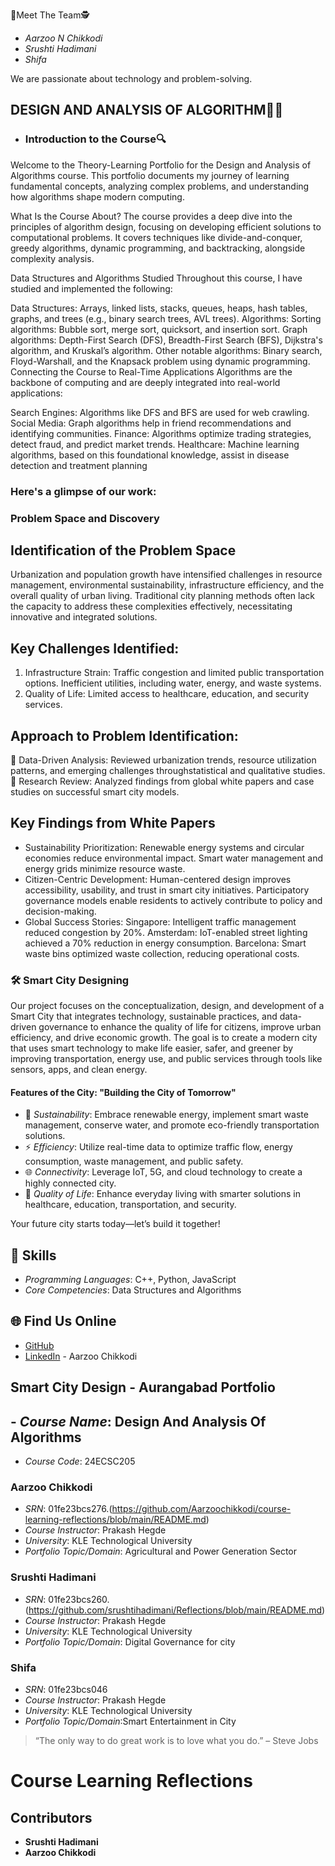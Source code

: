 
🥷Meet The Team🕵️
- *Aarzoo N Chikkodi*
- *Srushti Hadimani*
- *Shifa*

We are passionate about technology and problem-solving. 
## DESIGN AND ANALYSIS OF ALGORITHM🧑‍💻
   - ### Introduction to the Course🔍 
Welcome to the Theory-Learning Portfolio for the Design and Analysis of Algorithms course. This portfolio documents my journey of learning fundamental concepts, analyzing complex problems, and understanding how algorithms shape modern computing.

What Is the Course About?
The course provides a deep dive into the principles of algorithm design, focusing on developing efficient solutions to computational problems. It covers techniques like divide-and-conquer, greedy algorithms, dynamic programming, and backtracking, alongside complexity analysis.

Data Structures and Algorithms Studied
Throughout this course, I have studied and implemented the following:

Data Structures: Arrays, linked lists, stacks, queues, heaps, hash tables, graphs, and trees (e.g., binary search trees, AVL trees).
Algorithms:
Sorting algorithms: Bubble sort, merge sort, quicksort, and insertion sort.
Graph algorithms: Depth-First Search (DFS), Breadth-First Search (BFS), Dijkstra's algorithm, and Kruskal’s algorithm.
Other notable algorithms: Binary search, Floyd-Warshall, and the Knapsack problem using dynamic programming.
Connecting the Course to Real-Time Applications
Algorithms are the backbone of computing and are deeply integrated into real-world applications:

Search Engines: Algorithms like DFS and BFS are used for web crawling.
Social Media: Graph algorithms help in friend recommendations and identifying communities.
Finance: Algorithms optimize trading strategies, detect fraud, and predict market trends.
Healthcare: Machine learning algorithms, based on this foundational knowledge, assist in disease detection and treatment planning 
### Here's a glimpse of our work:
### Problem Space and Discovery
## Identification of the Problem Space
Urbanization and population growth have intensified challenges in resource management, environmental sustainability, infrastructure efficiency, and the overall quality of urban living. Traditional city planning methods often lack the capacity to address these complexities effectively, necessitating innovative and integrated solutions.

## Key Challenges Identified:
1. Infrastructure Strain:
Traffic congestion and limited public transportation options.
Inefficient utilities, including water, energy, and waste systems.
2. Quality of Life:
Limited access to healthcare, education, and security services.
## Approach to Problem Identification:
🌱 Data-Driven Analysis: Reviewed urbanization trends, resource utilization patterns, and emerging challenges throughstatistical and qualitative studies.
🌱 Research Review: Analyzed findings from global white papers and case studies on successful smart city models.

## Key Findings from White Papers
- Sustainability Prioritization:
Renewable energy systems and circular economies reduce environmental impact.
Smart water management and energy grids minimize resource waste.
- Citizen-Centric Development:
Human-centered design improves accessibility, usability, and trust in smart city initiatives.
Participatory governance models enable residents to actively contribute to policy and decision-making.
- Global Success Stories:
Singapore: Intelligent traffic management reduced congestion by 20%.
Amsterdam: IoT-enabled street lighting achieved a 70% reduction in energy consumption.
Barcelona: Smart waste bins optimized waste collection, reducing operational costs.

### 🛠️ Smart City Designing
Our project focuses on the conceptualization, design, and development of a Smart City that integrates technology, sustainable practices, and data-driven governance to enhance the quality of life for citizens, improve urban efficiency, and drive economic growth. The goal is to create a modern city that uses smart technology to make life easier, safer, and greener by improving transportation, energy use, and public services through tools like sensors, apps, and clean energy.

#### Features of the City: "Building the City of Tomorrow"
- 🌱 *Sustainability*: Embrace renewable energy, implement smart waste management, conserve water, and promote eco-friendly transportation solutions.
- ⚡ *Efficiency*: Utilize real-time data to optimize traffic flow, energy consumption, waste management, and public safety.
- 🌐 *Connectivity*: Leverage IoT, 5G, and cloud technology to create a highly connected city.
- 🌟 *Quality of Life*: Enhance everyday living with smarter solutions in healthcare, education, transportation, and security.

Your future city starts today—let’s build it together!

## 🚀 Skills
- *Programming Languages*: C++, Python, JavaScript
- *Core Competencies*: Data Structures and Algorithms


## 🌐 Find Us Online
- [GitHub](https://github.com)
- [LinkedIn](https://linkedin.com) - Aarzoo Chikkodi

## Smart City Design - Aurangabad Portfolio

## - *Course Name*: Design And Analysis Of Algorithms
   - *Course Code*: 24ECSC205
### Aarzoo Chikkodi
- *SRN*: 01fe23bcs276.(https://github.com/Aarzoochikkodi/course-learning-reflections/blob/main/README.md)
- *Course Instructor*: Prakash Hegde
- *University*: KLE Technological University
- *Portfolio Topic/Domain*:  Agricultural and Power Generation Sector

### Srushti Hadimani
- *SRN*: 01fe23bcs260.(https://github.com/srushtihadimani/Reflections/blob/main/README.md)
- *Course Instructor*: Prakash Hegde
- *University*: KLE Technological University
- *Portfolio Topic/Domain*: Digital Governance for city

### Shifa
- *SRN*: 01fe23bcs046
- *Course Instructor*: Prakash Hegde
- *University*: KLE Technological University
- *Portfolio Topic/Domain*:Smart Entertainment in City

> “The only way to do great work is to love what you do.” – Steve Jobs
# Course Learning Reflections

## Contributors
- **Srushti Hadimani**
- **Aarzoo Chikkodi**

